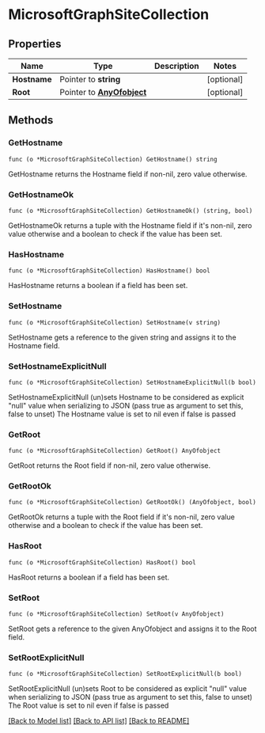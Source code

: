 # MicrosoftGraphSiteCollection

## Properties

Name | Type | Description | Notes
------------ | ------------- | ------------- | -------------
**Hostname** | Pointer to **string** |  | [optional] 
**Root** | Pointer to [**AnyOfobject**](anyOf&lt;object&gt;.md) |  | [optional] 

## Methods

### GetHostname

`func (o *MicrosoftGraphSiteCollection) GetHostname() string`

GetHostname returns the Hostname field if non-nil, zero value otherwise.

### GetHostnameOk

`func (o *MicrosoftGraphSiteCollection) GetHostnameOk() (string, bool)`

GetHostnameOk returns a tuple with the Hostname field if it's non-nil, zero value otherwise
and a boolean to check if the value has been set.

### HasHostname

`func (o *MicrosoftGraphSiteCollection) HasHostname() bool`

HasHostname returns a boolean if a field has been set.

### SetHostname

`func (o *MicrosoftGraphSiteCollection) SetHostname(v string)`

SetHostname gets a reference to the given string and assigns it to the Hostname field.

### SetHostnameExplicitNull

`func (o *MicrosoftGraphSiteCollection) SetHostnameExplicitNull(b bool)`

SetHostnameExplicitNull (un)sets Hostname to be considered as explicit "null" value
when serializing to JSON (pass true as argument to set this, false to unset)
The Hostname value is set to nil even if false is passed
### GetRoot

`func (o *MicrosoftGraphSiteCollection) GetRoot() AnyOfobject`

GetRoot returns the Root field if non-nil, zero value otherwise.

### GetRootOk

`func (o *MicrosoftGraphSiteCollection) GetRootOk() (AnyOfobject, bool)`

GetRootOk returns a tuple with the Root field if it's non-nil, zero value otherwise
and a boolean to check if the value has been set.

### HasRoot

`func (o *MicrosoftGraphSiteCollection) HasRoot() bool`

HasRoot returns a boolean if a field has been set.

### SetRoot

`func (o *MicrosoftGraphSiteCollection) SetRoot(v AnyOfobject)`

SetRoot gets a reference to the given AnyOfobject and assigns it to the Root field.

### SetRootExplicitNull

`func (o *MicrosoftGraphSiteCollection) SetRootExplicitNull(b bool)`

SetRootExplicitNull (un)sets Root to be considered as explicit "null" value
when serializing to JSON (pass true as argument to set this, false to unset)
The Root value is set to nil even if false is passed

[[Back to Model list]](../README.md#documentation-for-models) [[Back to API list]](../README.md#documentation-for-api-endpoints) [[Back to README]](../README.md)


